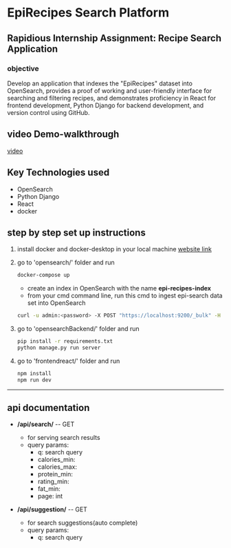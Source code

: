 # EpiRecipes Search Platform

## Rapidious Internship Assignment: Recipe Search Application

### objective
Develop an application that indexes the "EpiRecipes" dataset into OpenSearch, provides a proof of working and  user-friendly interface for searching and filtering recipes, and demonstrates proficiency in React for frontend development, Python Django for backend development, and version control using GitHub.


## video Demo-walkthrough

[video](https://github.com/user-attachments/assets/a19bb99b-fced-41ca-83c1-c7fd37e77daa)

## Key Technologies used
* OpenSearch
* Python Django
* React
* docker

## step by step set up instructions

1. install docker and docker-desktop in your local machine  [website link](https://docs.docker.com/desktop/install/windows-install/)

2. go to 'opensearch/' folder and run 
    ```sh
    docker-compose up 
    ```
    * create an index in OpenSearch with the name  **epi-recipes-index**
    * from your cmd command line, run this cmd to ingest epi-search data set into OpenSearch
    ```sh
    curl -u admin:<password> -X POST "https://localhost:9200/_bulk" -H 'Content-Type: application/json' --data-binary @output_bulk.json
    ```
3. go to 'opensearchBackend/' folder and run
    ```sh
    pip install -r requirements.txt
    python manage.py run server
    ```
4. go to 'frontendreact/' folder and run
    ```sh
    npm install
    npm run dev
    ```
---
## api documentation

* **/api/search/** -- GET
    * for serving search results
    * query params:
        * q: search query
        * calories_min:
        * calories_max:
        * protein_min: 
        * rating_min:
        * fat_min:   
        * page: int   

* **/api/suggestion/** -- GET
    * for search suggestions(auto complete)
    * query params:
        * q: search query


